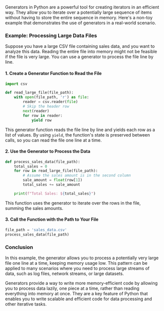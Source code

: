 Generators in Python are a powerful tool for creating iterators in an efficient way. They allow you to iterate over a potentially large sequence of items without having to store the entire sequence in memory. Here's a non-toy example that demonstrates the use of generators in a real-world scenario.

### Example: Processing Large Data Files

Suppose you have a large CSV file containing sales data, and you want to analyze this data. Reading the entire file into memory might not be feasible if the file is very large. You can use a generator to process the file line by line.

#### 1. **Create a Generator Function to Read the File**
```python
import csv

def read_large_file(file_path):
    with open(file_path, 'r') as file:
        reader = csv.reader(file)
        # Skip the header row
        next(reader)
        for row in reader:
            yield row
```

This generator function reads the file line by line and yields each row as a list of values. By using `yield`, the function's state is preserved between calls, so you can read the file one line at a time.

#### 2. **Use the Generator to Process the Data**
```python
def process_sales_data(file_path):
    total_sales = 0
    for row in read_large_file(file_path):
        # Assume the sales amount is in the second column
        sale_amount = float(row[1])
        total_sales += sale_amount

    print(f"Total Sales: ${total_sales}")
```

This function uses the generator to iterate over the rows in the file, summing the sales amounts.

#### 3. **Call the Function with the Path to Your File**
```python
file_path = 'sales_data.csv'
process_sales_data(file_path)
```

### Conclusion

In this example, the generator allows you to process a potentially very large file one line at a time, keeping memory usage low. This pattern can be applied to many scenarios where you need to process large streams of data, such as log files, network streams, or large datasets.

Generators provide a way to write more memory-efficient code by allowing you to process data lazily, one piece at a time, rather than reading everything into memory at once. They are a key feature of Python that enables you to write scalable and efficient code for data processing and other iterative tasks.